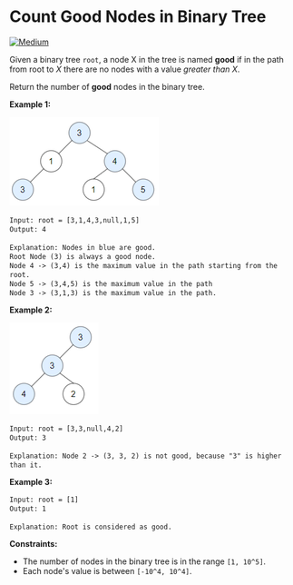 # Count Good Nodes in Binary Tree

[![Medium](https://img.shields.io/badge/Difficulty-Medium-Yellow.svg)](https://github.com/aminariana/leetcode)

Given a binary tree `root`, a node X in the tree is named **good** if in the path from root to *X* there are no nodes with a value *greater than X*.

Return the number of **good** nodes in the binary tree.

 

**Example 1:**

![example1](example1.png)

```
Input: root = [3,1,4,3,null,1,5]
Output: 4

Explanation: Nodes in blue are good.
Root Node (3) is always a good node.
Node 4 -> (3,4) is the maximum value in the path starting from the root.
Node 5 -> (3,4,5) is the maximum value in the path
Node 3 -> (3,1,3) is the maximum value in the path.
```
**Example 2:**

![example2](example2.png)

```
Input: root = [3,3,null,4,2]
Output: 3

Explanation: Node 2 -> (3, 3, 2) is not good, because "3" is higher than it.
```
**Example 3:**
```
Input: root = [1]
Output: 1

Explanation: Root is considered as good.
``` 

**Constraints:**

- The number of nodes in the binary tree is in the range `[1, 10^5]`.
- Each node's value is between `[-10^4, 10^4]`.
